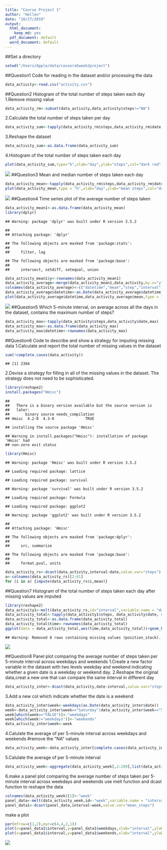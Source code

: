 ```yaml
---
title: "Course Project 1"
author: "Hellen"
date: "10/27/2019"
output:
  html_document: 
    keep_md: yes
  pdf_document: default
  word_document: default
---
```




##Set a directory

```r
setwd("/Users/Apple/data/cousera5week2project")
```
##Question1
Code for reading in the dataset and/or processing the data

```r
data_activity<-read.csv("activity.csv")
```
##Question2
Histogram of the total number of steps taken each day
1.Remove missing value

```r
data_activity_rm<-subset(data_activity,data_activity$steps!="NA")
```
2.Calculate the total number of steps taken per day

```r
data_activity_sum<-tapply(data_activity_rm$steps,data_activity_rm$date,sum)
```
3.Reshape the dataset

```r
data_activity_sum<-as.data.frame(data_activity_sum)
```
4.Histogram of the total number of steps taken each day

```r
plot(data_activity_sum,type="h",xlab="day",ylab="steps",col="dark red",lwd=5)
```

![](PA1_template_files/figure-html/unnamed-chunk-6-1.png)<!-- -->
##Question3
Mean and median number of steps taken each day

```r
data_activity_mean<-tapply(data_activity_rm$steps,data_activity_rm$date,mean)
plot(data_activity_mean,type = "h",xlab="day",ylab="mean steps",col="dark red",lwd=5)
```

![](PA1_template_files/figure-html/unnamed-chunk-7-1.png)<!-- -->
##Question4
Time series plot of the average number of steps taken

```r
data_activity_mean1<-as.data.frame(data_activity_mean)
library(dplyr)
```

```
## Warning: package 'dplyr' was built under R version 3.5.2
```

```
## 
## Attaching package: 'dplyr'
```

```
## The following objects are masked from 'package:stats':
## 
##     filter, lag
```

```
## The following objects are masked from 'package:base':
## 
##     intersect, setdiff, setequal, union
```

```r
data_activity_mean1$y<-rownames(data_activity_mean1)
data_activity_average<-merge(data_activity_mean1,data_activity,by.x="y",by.y="date")
colnames(data_activity_average)<-c("datetime","mean","step","interval")
data_activity_average$datetime<-as.Date(data_activity_average$datetime)
plot(data_activity_average$datetime,data_activity_average$mean,type = "l")
```

![](PA1_template_files/figure-html/unnamed-chunk-8-1.png)<!-- -->
##Question5
Which 5-minute interval, on average across all the days in the dataset, contains the maximum number of steps?

```r
data_activity_max<-tapply(data_activity$steps,data_activity$date,max)
data_activity_max<-as.data.frame(data_activity_max)
data_activity_max$datetime<-rownames(data_activity_max)
```
##Question6
Code to describe and show a strategy for imputing missing data
1.Calculate and report the total number of missing values in the dataset

```r
sum(!complete.cases(data_activity))
```

```
## [1] 2304
```
2.Devise a strategy for filling in all of the missing values in the dataset. The strategy does not need to be sophisticated.

```r
library(reshape2)
install.packages("Hmisc")
```

```
## 
##   There is a binary version available but the source version is
##   later:
##       binary source needs_compilation
## Hmisc  4.2-0  4.3-0              TRUE
```

```
## installing the source package 'Hmisc'
```

```
## Warning in install.packages("Hmisc"): installation of package 'Hmisc' had
## non-zero exit status
```

```r
library(Hmisc)
```

```
## Warning: package 'Hmisc' was built under R version 3.5.2
```

```
## Loading required package: lattice
```

```
## Loading required package: survival
```

```
## Warning: package 'survival' was built under R version 3.5.2
```

```
## Loading required package: Formula
```

```
## Loading required package: ggplot2
```

```
## Warning: package 'ggplot2' was built under R version 3.5.2
```

```
## 
## Attaching package: 'Hmisc'
```

```
## The following objects are masked from 'package:dplyr':
## 
##     src, summarize
```

```
## The following objects are masked from 'package:base':
## 
##     format.pval, units
```

```r
data_activity_rs<-dcast(data_activity,interval~date,value.var="steps")
a<-colnames(data_activity_rs)[2:61]
for (i in a) {impute(data_activity_rs$i,mean)}
```

##Question7
Histogram of the total number of steps taken each day after missing values are imputed

```r
library(reshape2)
data_activity1<-melt(data_activity_rs,id="interval",variable.name = "date",value.name ="steps")
data_activity_total<-tapply(data_activity1$steps, data_activity$date, sum)
data_activity_total<-as.data.frame(data_activity_total)
data_activity_total$time<-rownames(data_activity_total)
ggplot(data = data_activity_total,aes(time,data_activity_total))+geom_bar(stat = "identity",width = 0.3,colour="red",size=0.25)
```

```
## Warning: Removed 8 rows containing missing values (position_stack).
```

![](PA1_template_files/figure-html/unnamed-chunk-12-1.png)<!-- -->

##Question8
Panel plot comparing the average number of steps taken per 5-minute interval across weekdays and weekends
1.Create a new factor variable in the dataset with two levels weekday and weekend indicating whether a given date is a weekday or weekend day.
2.Reshape the original data,creat a new one that can compare the same interval in different day

```r
data_activity_inter<-dcast(data_activity,date~interval,value.var="steps")
```
3.Add a new col which indicate whether the date is a weekend

```r
data_activity_inter$week<-weekdays(as.Date(data_activity_inter$date))
week<-data_activity_inter$week=="Saturday"|data_activity_inter$week=="Sunday"
week[which(week=="FALSE")]<-"weekdays"
week[which(week!="weekdays")]<-"weekends"
data_activity_inter$week<-week
```
4.Calulate the average of per 5-minute interval across weekdays and weekends
#remove the "NA" values

```r
data_activity_week<-data_activity_inter[complete.cases(data_activity_inter),]
```
5.Calulate the average of per 5-minute interval

```r
data_activity_week<-aggregate(data_activity_week[,2:289],list(data_activity_week[,290]),mean)
```
6.make a panel plot comparing the average number of steps taken per 5-minute interval across weekdays and weekends
use melt function and dcast function to reshape the data

```r
colnames(data_activity_week)[1]<-"week"
panel_data<-melt(data_activity_week,id<-"week",variable.name = "interval",value.name = "mean_steps")
panel_data1<-dcast(panel_data,interval~week,value.var="mean_steps")
```
make a plot

```r
par(mfrow=c(1,2),mar=c(4,4,2,1))
plot(x=panel_data1$interval,y=panel_data1$weekdays,xlab="interval",ylab="weekdays")
plot(x=panel_data1$interval,y=panel_data1$weekends,xlab="interval",ylab="weekends")
```

![](PA1_template_files/figure-html/unnamed-chunk-18-1.png)<!-- -->


